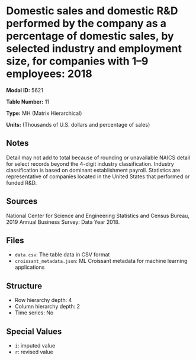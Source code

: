 # Domestic sales and domestic R&D performed by the company as a percentage of domestic sales, by selected industry and employment size, for companies with 1&#8211;9 employees: 2018

**Modal ID:** 5621

**Table Number:** 11

**Type:** MH (Matrix Hierarchical)

**Units:** (Thousands of U.S. dollars and percentage of sales)

## Notes

Detail may not add to total because of rounding or unavailable NAICS detail for select records beyond the 4-digit industry classification. Industry classification is based on dominant establishment payroll. Statistics are representative of companies located in the United States that performed or funded R&D.

## Sources

National Center for Science and Engineering Statistics and Census Bureau, 2019 Annual Business Survey: Data Year 2018.

## Files

- `data.csv`: The table data in CSV format
- `croissant_metadata.json`: ML Croissant metadata for machine learning applications

## Structure

- Row hierarchy depth: 4
- Column hierarchy depth: 2
- Time series: No

## Special Values

- `i`: imputed value
- `r`: revised value
